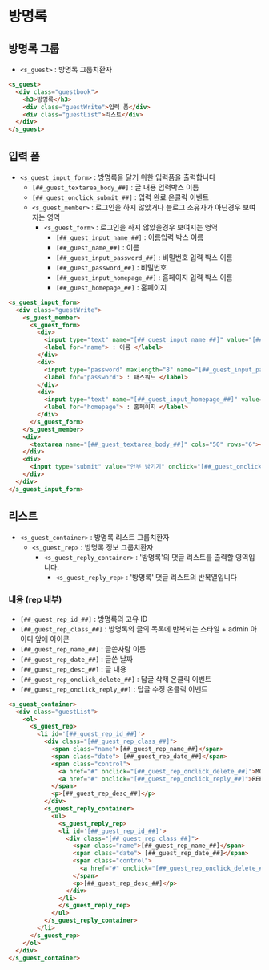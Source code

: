 # 방명록

## 방명록 그룹
- `<s_guest>` : 방명록 그룹치환자

```html
<s_guest>
  <div class="guestbook">
    <h3>방명록</h3>
    <div class="guestWrite">입력 폼</div>
    <div class="guestList">리스트</div>
  </div>
</s_guest> 
```

## 입력 폼
- `<s_guest_input_form>` : 방명록을 달기 위한 입력폼을 출력합니다
	- `[##_guest_textarea_body_##]` : 글 내용 입력박스 이름
	- `[##_guest_onclick_submit_##]` : 입력 완료 온클릭 이벤트
	- `<s_guest_member>` : 로그인을 하지 않았거나 블로그 소유자가 아닌경우 보여지는 영역
		- `<s_guest_form>` : 로그인을 하지 않았을경우 보여지는 영역
			- `[##_guest_input_name_##]` : 이름입력 박스 이름
			- `[##_guest_name_##]` : 이름
			- `[##_guest_input_password_##]` : 비밀번호 입력 박스 이름
			- `[##_guest_password_##]` : 비밀번호
			- `[##_guest_input_homepage_##]` : 홈페이지 입력 박스 이름
			- `[##_guest_homepage_##]` : 홈페이지

```html
<s_guest_input_form>
  <div class="guestWrite">
    <s_guest_member>
      <s_guest_form>
        <div>
          <input type="text" name="[##_guest_input_name_##]" value="[##_guest_name_##]" />
          <label for="name"> : 이름 </label>
        </div>
        <div>
          <input type="password" maxlength="8" name="[##_guest_input_password_##]" value="[##_guest_password_##]" />
          <label for="password"> : 패스워드 </label>
        </div>
        <div>
          <input type="text" name="[##_guest_input_homepage_##]" value="[##_guest_homepage_##]" />
          <label for="homepage"> : 홈페이지 </label>
        </div>
      </s_guest_form>
    </s_guest_member>
    <div>
      <textarea name="[##_guest_textarea_body_##]" cols="50" rows="6"></textarea>
    </div>
    <div>
      <input type="submit" value="안부 남기기" onclick="[##_guest_onclick_submit_##]"/>
    </div>
  </div>
</s_guest_input_form>
```

## 리스트
- `<s_guest_container>` : 방명록 리스트 그룹치환자
	- `<s_guest_rep>` : 방명록 정보 그룹치환자
		- `<s_guest_reply_container>` : '방명록'의 댓글 리스트를 출력할 영역입니다.
			- `<s_guest_reply_rep>` : '방명록' 댓글 리스트의 반복열입니다

### 내용 (rep 내부)
- `[##_guest_rep_id_##]` : 방명록의 고유 ID
- `[##_guest_rep_class_##]` : 방명록의 글의 목록에 반복되는 스타일 + admin 아이디 앞에 아이콘
- `[##_guest_rep_name_##]` : 글쓴사람 이름
- `[##_guest_rep_date_##]` : 글쓴 날짜
- `[##_guest_rep_desc_##]` : 글 내용
- `[##_guest_rep_onclick_delete_##]` : 답글 삭제 온클릭 이벤트
- `[##_guest_rep_onclick_reply_##]` : 답글 수정 온클릭 이벤트

```html
<s_guest_container>
  <div class="guestList">
    <ol>
      <s_guest_rep>
        <li id='[##_guest_rep_id_##]'>
          <div class="[##_guest_rep_class_##]">
            <span class="name">[##_guest_rep_name_##]</span>
            <span class="date"> [##_guest_rep_date_##]</span>
            <span class="control">
              <a href="#" onclick="[##_guest_rep_onclick_delete_##]">MODIFY/DELETE</a>
              <a href="#" onclick="[##_guest_rep_onclick_reply_##]">REPLY</a>
            </span>
            <p>[##_guest_rep_desc_##]</p>
          </div>
          <s_guest_reply_container>
            <ul>
              <s_guest_reply_rep>
              <li id='[##_guest_rep_id_##]'>
                <div class="[##_guest_rep_class_##]">
                  <span class="name">[##_guest_rep_name_##]</span>
                  <span class="date"> [##_guest_rep_date_##]</span>
                  <span class="control">
                    <a href="#" onclick="[##_guest_rep_onclick_delete_##]">MODIFY/DELETE </a>
                  </span>
                  <p>[##_guest_rep_desc_##]</p>
                </div>
              </li>
              </s_guest_reply_rep>
            </ul>
          </s_guest_reply_container>
        </li>
      </s_guest_rep>
    </ol>
  </div>
</s_guest_container>
```
